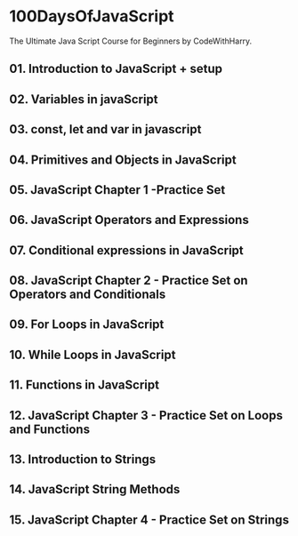 # 100DaysOfJavaScript
The Ultimate Java Script Course for Beginners by CodeWithHarry.

## 01. Introduction to JavaScript + setup
## 02. Variables in javaScript
## 03. const, let and var in javascript
## 04. Primitives and Objects in JavaScript
## 05. JavaScript Chapter 1 -Practice Set
## 06. JavaScript Operators and Expressions
## 07. Conditional expressions in JavaScript
## 08. JavaScript Chapter 2 - Practice Set on Operators and Conditionals 
## 09. For Loops in JavaScript
## 10. While Loops in JavaScript
## 11. Functions in JavaScript
## 12. JavaScript Chapter 3 - Practice Set on Loops and Functions
## 13. Introduction to Strings
## 14. JavaScript String Methods

## 15. JavaScript Chapter 4 - Practice Set on Strings

